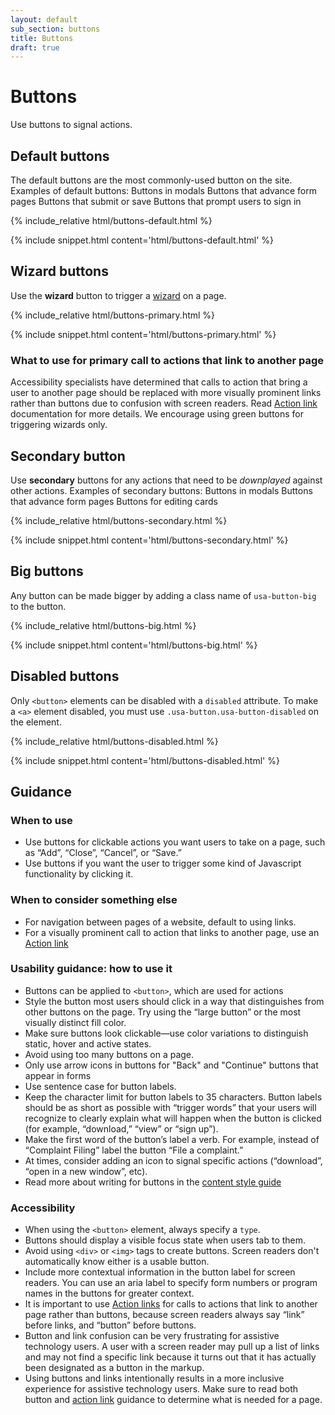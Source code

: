 ```yaml
---
layout: default
sub_section: buttons
title: Buttons
draft: true
---
```


# Buttons

<p class="va-introtext">Use buttons to signal actions.</p>

## Default buttons

The default buttons are the most commonly-used button on the site.
Examples of default buttons:
Buttons in modals 
Buttons that advance form pages 
Buttons that submit or save
Buttons that prompt users to sign in 
<div class="site-showcase">
{% include_relative html/buttons-default.html %}
</div>

{% include snippet.html content='html/buttons-default.html' %}

## Wizard buttons

Use the **wizard** button to trigger a [wizard](https://design.va.gov/patterns/wizards) on a page.

<div class="site-showcase">
{% include_relative html/buttons-primary.html %}
</div>

{% include snippet.html content='html/buttons-primary.html' %}

### What to use for primary call to actions that link to another page 
Accessibility specialists have determined that calls to action that bring a user to another page should be replaced with more visually prominent links rather than buttons due to confusion with screen readers. Read [Action link](https://design.va.gov/components/action-links) documentation for more details. We encourage using green buttons for triggering wizards only. 

## Secondary button

Use **secondary** buttons for any actions that need to be _downplayed_ against other actions.
Examples of secondary buttons:
Buttons in modals 
Buttons that advance form pages 
Buttons for editing cards

<div class="site-showcase">
{% include_relative html/buttons-secondary.html %}
</div>

{% include snippet.html content='html/buttons-secondary.html' %}

## Big buttons

Any button can be made bigger by adding a class name of `usa-button-big` to the button.

<div class="site-showcase">
{% include_relative html/buttons-big.html %}
</div>

{% include snippet.html content='html/buttons-big.html' %}

## Disabled buttons

Only `<button>` elements can be disabled with a `disabled` attribute. To make a `<a>` element disabled, you must use `.usa-button.usa-button-disabled` on the element.

<div class="site-showcase">
{% include_relative html/buttons-disabled.html %}
</div>

{% include snippet.html content='html/buttons-disabled.html' %}

## Guidance


### When to use

* Use buttons for clickable actions you want users to take on a page, such as “Add”, “Close”, “Cancel”, or “Save.”
* Use buttons if you want the user to trigger some kind of Javascript functionality by clicking it.


### When to consider something else
* For navigation between pages of a website, default to using links.
* For a visually prominent call to action that links to another page, use an [Action link](https://design.va.gov/components/action-links)

### Usability guidance: how to use it
* Buttons can be applied to `<button>`, which are used for actions
* Style the button most users should click in a way that distinguishes from other buttons on the page. Try using the “large button” or the most visually distinct fill color.
* Make sure buttons look clickable—use color variations to distinguish static, hover and active states.
* Avoid using too many buttons on a page.
* Only use  arrow icons  in buttons for "Back" and "Continue" buttons that appear in forms 
* Use sentence case for button labels.
* Keep the character limit for button labels to 35 characters. Button labels should be as short as possible with “trigger words” that your users will recognize to clearly explain what will happen when the button is clicked (for example, “download,” “view” or “sign up”). 
* Make the first word of the button’s label a verb. For example, instead of “Complaint Filing” label the button “File a complaint.”
* At times, consider adding an icon to signal specific actions (“download”, “open in a new window”, etc).
* Read more about writing for buttons in the [content style guide](https://design.va.gov/content-style-guide/button-labels)

### Accessibility

* When using the `<button>` element, always specify a `type`.
* Buttons should display a visible focus state when users tab to them.
* Avoid using `<div>` or `<img>` tags to create buttons. Screen readers don't automatically know either is a usable button.
* Include more contextual information in the button label for screen readers. You can use an aria label to specify form numbers or program names in the buttons for greater context. 
* It is important to use [Action links](https://design.va.gov/components/action-links) for calls to actions that link to another page rather than buttons, because screen readers always say “link” before links, and “button” before buttons. 
* Button and link confusion can be very frustrating for assistive technology users. A user with a screen reader may pull up a list of links and may not find a specific link because it turns out that it has actually been designated as a button in the markup. 
* Using buttons and links intentionally results in a more inclusive experience for assistive technology users. Make sure to read both button and [action link](https://design.va.gov/components/action-links) guidance to determine what is needed for a page. 
